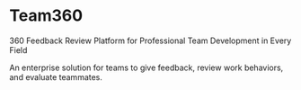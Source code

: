 # Team360
360 Feedback Review Platform for Professional Team Development in Every Field

An enterprise solution for teams to give feedback, review work behaviors, and evaluate teammates.

